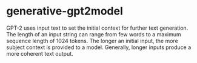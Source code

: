 # generative-gpt2model
GPT-2 uses input text to set the initial context for further text generation. The length of an input string can range from few words to a maximum sequence length of 1024 tokens. The longer an initial input, the more subject context is provided to a model. Generally, longer inputs produce a more coherent text output.
